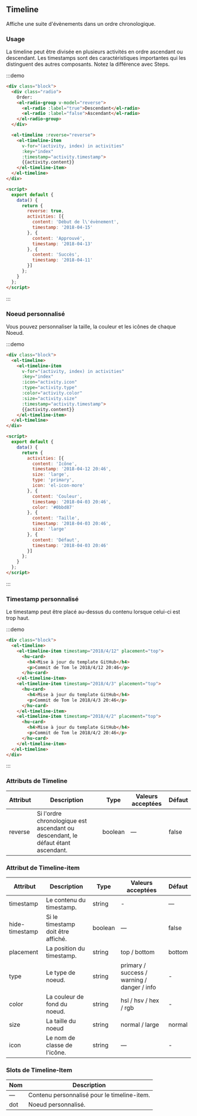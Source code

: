 ## Timeline

Affiche une suite d'évènements dans un ordre chronologique.

### Usage

La timeline peut être divisée en plusieurs activités en ordre ascendant ou descendant. Les timestamps sont des caractéristiques importantes qui les distinguent des autres composants. Notez la différence avec Steps.

:::demo
```html
<div class="block">
  <div class="radio">
    Order:
    <el-radio-group v-model="reverse">
      <el-radio :label="true">Descendant</el-radio>
      <el-radio :label="false">Ascendant</el-radio>
    </el-radio-group>
  </div>

  <el-timeline :reverse="reverse">
    <el-timeline-item
      v-for="(activity, index) in activities"
      :key="index"
      :timestamp="activity.timestamp">
      {{activity.content}}
    </el-timeline-item>
  </el-timeline>
</div>

<script>
  export default {
    data() {
      return {
        reverse: true,
        activities: [{
          content: 'Début de l\'évènement',
          timestamp: '2018-04-15'
        }, {
          content: 'Approuvé',
          timestamp: '2018-04-13'
        }, {
          content: 'Succès',
          timestamp: '2018-04-11'
        }]
      };
    }
  };
</script>
```
:::

### Noeud personnalisé

Vous pouvez personnaliser la taille, la couleur et les icônes de chaque Noeud.

:::demo
```html
<div class="block">
  <el-timeline>
    <el-timeline-item
      v-for="(activity, index) in activities"
      :key="index"
      :icon="activity.icon"
      :type="activity.type"
      :color="activity.color"
      :size="activity.size"
      :timestamp="activity.timestamp">
      {{activity.content}}
    </el-timeline-item>
  </el-timeline>
</div>

<script>
  export default {
    data() {
      return {
        activities: [{
          content: 'Icône',
          timestamp: '2018-04-12 20:46',
          size: 'large',
          type: 'primary',
          icon: 'el-icon-more'
        }, {
          content: 'Couleur',
          timestamp: '2018-04-03 20:46',
          color: '#0bbd87'
        }, {
          content: 'Taille',
          timestamp: '2018-04-03 20:46',
          size: 'large'
        }, {
          content: 'Défaut',
          timestamp: '2018-04-03 20:46'
        }]
      };
    }
  };
</script>
```
:::

### Timestamp personnalisé

Le timestamp peut être placé au-dessus du contenu lorsque celui-ci est trop haut.

:::demo
```html
<div class="block">
  <el-timeline>
    <el-timeline-item timestamp="2018/4/12" placement="top">
      <hu-card>
        <h4>Mise à jour du template GitHub</h4>
        <p>Commit de Tom le 2018/4/12 20:46</p>
      </hu-card>
    </el-timeline-item>
    <el-timeline-item timestamp="2018/4/3" placement="top">
      <hu-card>
        <h4>Mise à jour du template GitHub</h4>
        <p>Commit de Tom le 2018/4/3 20:46</p>
      </hu-card>
    </el-timeline-item>
    <el-timeline-item timestamp="2018/4/2" placement="top">
      <hu-card>
        <h4>Mise à jour du template GitHub</h4>
        <p>Commit de Tom le 2018/4/2 20:46</p>
      </hu-card>
    </el-timeline-item>
  </el-timeline>
</div>
```
:::

### Attributs de Timeline

| Attribut      | Description    | Type      | Valeurs acceptées | Défaut   |
|---------- |-------- |---------- |-------------  |-------- |
| reverse | Si l'ordre chronologique est ascendant ou descendant, le défaut étant ascendant. | boolean | — | false |

### Attribut de Timeline-item

| Attribut      | Description    | Type      | Valeurs acceptées | Défaut   |
|---------- |-------- |---------- |-------------  |-------- |
| timestamp     | Le contenu du timestamp. | string  | - | — |
| hide-timestamp  | Si le timestamp doit être affiché. | boolean | — | false |
| placement | La position du timestamp. | string | top / bottom | bottom |
| type | Le type de noeud. | string | primary / success / warning / danger / info | - |
| color | La couleur de fond du noeud. | string | hsl / hsv / hex / rgb | - |
| size | La taille du noeud | string | normal / large | normal |
| icon | Le nom de classe de l'icône. | string | — | - |

### Slots de Timeline-Item

| Nom | Description |
|------|--------|
| — | Contenu personnalisé pour le timeline-item. |
| dot | Noeud personnalisé. |
